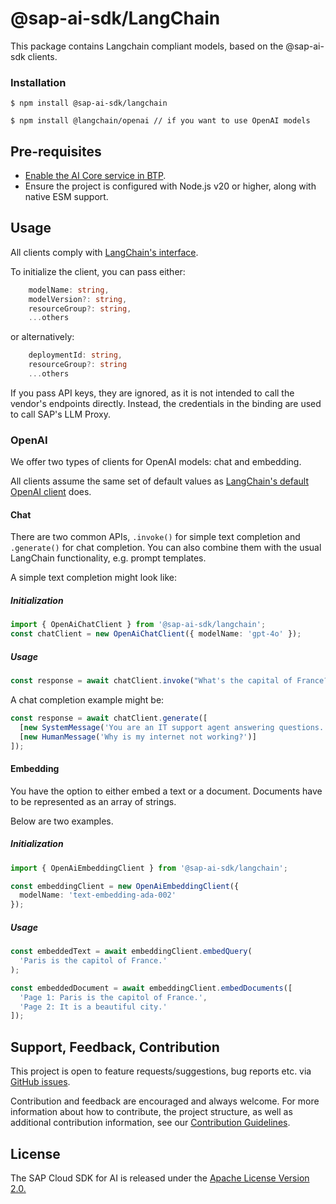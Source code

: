 # @sap-ai-sdk/LangChain

This package contains Langchain compliant models, based on the @sap-ai-sdk clients.

### Installation

```
$ npm install @sap-ai-sdk/langchain

$ npm install @langchain/openai // if you want to use OpenAI models
```

## Pre-requisites

- [Enable the AI Core service in BTP](https://help.sap.com/docs/sap-ai-core/sap-ai-core-service-guide/initial-setup).
- Ensure the project is configured with Node.js v20 or higher, along with native ESM support.

## Usage

All clients comply with [LangChain's interface](https://python.langchain.com/v0.2/api_reference/openai/chat_models/langchain_openai.chat_models.azure.AzureChatOpenAI.html#langchain_openai.chat_models.azure.AzureChatOpenAI).

To initialize the client, you can pass either:

```ts
    modelName: string,
    modelVersion?: string,
    resourceGroup?: string,
    ...others
```

or alternatively:

```ts
    deploymentId: string,
    resourceGroup?: string
    ...others
```

If you pass API keys, they are ignored, as it is not intended to call the vendor's endpoints directly.
Instead, the credentials in the binding are used to call SAP's LLM Proxy.

### OpenAI

We offer two types of clients for OpenAI models: chat and embedding.

All clients assume the same set of default values as [LangChain's default OpenAI client](https://www.npmjs.com/package/@langchain/openai) does.

#### Chat

There are two common APIs, `.invoke()` for simple text completion and `.generate()` for chat completion.
You can also combine them with the usual LangChain functionality, e.g. prompt templates.

A simple text completion might look like:

##### Initialization

```ts
import { OpenAiChatClient } from '@sap-ai-sdk/langchain';
const chatClient = new OpenAiChatClient({ modelName: 'gpt-4o' });
```

##### Usage

```ts
const response = await chatClient.invoke("What's the capital of France?'");
```

A chat completion example might be:

```ts
const response = await chatClient.generate([
  [new SystemMessage('You are an IT support agent answering questions.')],
  [new HumanMessage('Why is my internet not working?')]
]);
```

#### Embedding

You have the option to either embed a text or a document.
Documents have to be represented as an array of strings.

Below are two examples.

##### Initialization

```ts
import { OpenAiEmbeddingClient } from '@sap-ai-sdk/langchain';

const embeddingClient = new OpenAiEmbeddingClient({
  modelName: 'text-embedding-ada-002'
});
```

##### Usage

```ts
const embeddedText = await embeddingClient.embedQuery(
  'Paris is the capitol of France.'
);
```

```ts
const embeddedDocument = await embeddingClient.embedDocuments([
  'Page 1: Paris is the capitol of France.',
  'Page 2: It is a beautiful city.'
]);
```

## Support, Feedback, Contribution

This project is open to feature requests/suggestions, bug reports etc. via [GitHub issues](https://github.com/SAP/ai-sdk-js/issues).

Contribution and feedback are encouraged and always welcome. For more information about how to contribute, the project structure, as well as additional contribution information, see our [Contribution Guidelines](https://github.com/SAP/ai-sdk-js/blob/main/CONTRIBUTING.md).

## License

The SAP Cloud SDK for AI is released under the [Apache License Version 2.0.](http://www.apache.org/licenses/)
